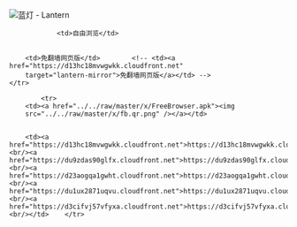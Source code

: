 

<img src="../../raw/master/x/8e0a2b81.c82003be.LanternYellow2.png" alt="蓝灯 - Lantern"/>
<table>
    <tr>
                
                <td>自由浏览</td>
        
        
        <td>免翻墙网页版</td>        <!-- <td><a href="https://d13hc18mvwgwkk.cloudfront.net"
        target="lantern-mirror">免翻墙网页版</a></td> -->
    </tr>
    
            <tr>
        <td><a href="../../raw/master/x/FreeBrowser.apk"><img
        src="../../raw/master/x/fb.qr.png" /></a></td>

        
        <td><a href="https://d13hc18mvwgwkk.cloudfront.net">https://d13hc18mvwgwkk.cloudfront.net</a><br/><a href="https://du9zdas90glfx.cloudfront.net">https://du9zdas90glfx.cloudfront.net</a><br/><a href="https://d23aogqa1gwht.cloudfront.net">https://d23aogqa1gwht.cloudfront.net</a><br/><a href="https://du1ux2871uqvu.cloudfront.net">https://du1ux2871uqvu.cloudfront.net</a><br/><a href="https://d3cifvj57vfyxa.cloudfront.net">https://d3cifvj57vfyxa.cloudfront.net</a><br/></td>    </tr>
</table>
